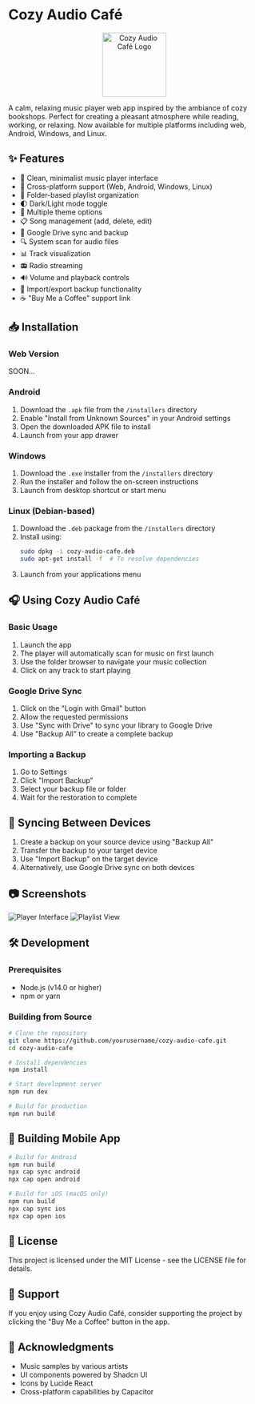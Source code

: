 
# Cozy Audio Café

<p align="center">
  <img src="/public/app-icon-animated.gif" alt="Cozy Audio Café Logo" width="128" height="128" />
</p>

A calm, relaxing music player web app inspired by the ambiance of cozy bookshops. Perfect for creating a pleasant atmosphere while reading, working, or relaxing. Now available for multiple platforms including web, Android, Windows, and Linux.

## ✨ Features

- 🎵 Clean, minimalist music player interface
- 📱 Cross-platform support (Web, Android, Windows, Linux)
- 📁 Folder-based playlist organization
- 🌓 Dark/Light mode toggle
- 🎨 Multiple theme options
- 📋 Song management (add, delete, edit)
- 🔄 Google Drive sync and backup
- 🔍 System scan for audio files
- 📊 Track visualization
- 📻 Radio streaming
- 🔊 Volume and playback controls
- 💾 Import/export backup functionality
- ☕ "Buy Me a Coffee" support link

## 📥 Installation

### Web Version
SOON...

### Android
1. Download the `.apk` file from the `/installers` directory
2. Enable "Install from Unknown Sources" in your Android settings
3. Open the downloaded APK file to install
4. Launch from your app drawer

### Windows
1. Download the `.exe` installer from the `/installers` directory
2. Run the installer and follow the on-screen instructions
3. Launch from desktop shortcut or start menu

### Linux (Debian-based)
1. Download the `.deb` package from the `/installers` directory
2. Install using:
   ```bash
   sudo dpkg -i cozy-audio-cafe.deb
   sudo apt-get install -f  # To resolve dependencies
   ```
3. Launch from your applications menu

## 🎧 Using Cozy Audio Café

### Basic Usage
1. Launch the app
2. The player will automatically scan for music on first launch
3. Use the folder browser to navigate your music collection
4. Click on any track to start playing

### Google Drive Sync
1. Click on the "Login with Gmail" button
2. Allow the requested permissions
3. Use "Sync with Drive" to sync your library to Google Drive
4. Use "Backup All" to create a complete backup

### Importing a Backup
1. Go to Settings
2. Click "Import Backup"
3. Select your backup file or folder
4. Wait for the restoration to complete

## 🔄 Syncing Between Devices

1. Create a backup on your source device using "Backup All"
2. Transfer the backup to your target device
3. Use "Import Backup" on the target device
4. Alternatively, use Google Drive sync on both devices

## 📷 Screenshots

![Player Interface](https://images.unsplash.com/photo-1514525253161-7a46d19cd819?w=400)
![Playlist View](https://images.unsplash.com/photo-1514525253161-7a46d19cd819?w=400)

## 🛠️ Development

### Prerequisites
- Node.js (v14.0 or higher)
- npm or yarn

### Building from Source
```bash
# Clone the repository
git clone https://github.com/yourusername/cozy-audio-cafe.git
cd cozy-audio-cafe

# Install dependencies
npm install

# Start development server
npm run dev

# Build for production
npm run build
```

## 📱 Building Mobile App
```bash
# Build for Android
npm run build
npx cap sync android
npx cap open android

# Build for iOS (macOS only)
npm run build
npx cap sync ios
npx cap open ios
```

## 📃 License

This project is licensed under the MIT License - see the LICENSE file for details.

## 💖 Support

If you enjoy using Cozy Audio Café, consider supporting the project by clicking the "Buy Me a Coffee" button in the app.

## 🙏 Acknowledgments

- Music samples by various artists
- UI components powered by Shadcn UI
- Icons by Lucide React
- Cross-platform capabilities by Capacitor

